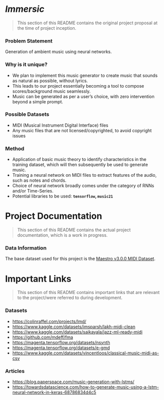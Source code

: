 # _Immersic_
> This section of this README contains the original project proposal at the time of project inception.
### Problem Statement
Generation of ambient music using neural networks.
### Why is it unique? 
- We plan to implement this music generator to create music that sounds as natural as possible, without lyrics. 
- This leads to our project essentially becoming a tool to compose scores/background music seamlessly. 
- Music can be generated as per a user’s choice, with zero intervention beyond a simple prompt.
### Possible Datasets
- MIDI (Musical Instrument Digital Interface) files
- Any music files that are not licensed/copyrighted, to avoid copyright issues
### Method
- Application of basic music theory to identify characteristics in the training dataset, which will then subsequently be used to generate music.
- Training a neural network on MIDI files to extract features of the audio, such as notes and chords.
- Choice of neural network broadly comes under the category of RNNs and/or Time-Series.
- Potential libraries to be used: **`tensorflow`, `music21`**

# Project Documentation
> This section of this README contains the actual project documentation, which is a work in progress.
### Data Information
The base dataset used for this project is the [Maestro v3.0.0 MIDI Dataset](https://storage.googleapis.com/magentadata/datasets/maestro/v3.0.0/maestro-v3.0.0-midi.zip).


# Important Links
> This section of this README contains important links that are relevant to the project/were referred to during development.
### Datasets
- https://colinraffel.com/projects/lmd/
- https://www.kaggle.com/datasets/imsparsh/lakh-midi-clean
- https://www.kaggle.com/datasets/saikayala/jazz-ml-ready-midi
- https://github.com/mdeff/fma
- https://magenta.tensorflow.org/datasets/nsynth
- https://magenta.tensorflow.org/datasets/e-gmd
- https://www.kaggle.com/datasets/vincentloos/classical-music-midi-as-csv

### Articles
- https://blog.paperspace.com/music-generation-with-lstms/
- https://towardsdatascience.com/how-to-generate-music-using-a-lstm-neural-network-in-keras-68786834d4c5